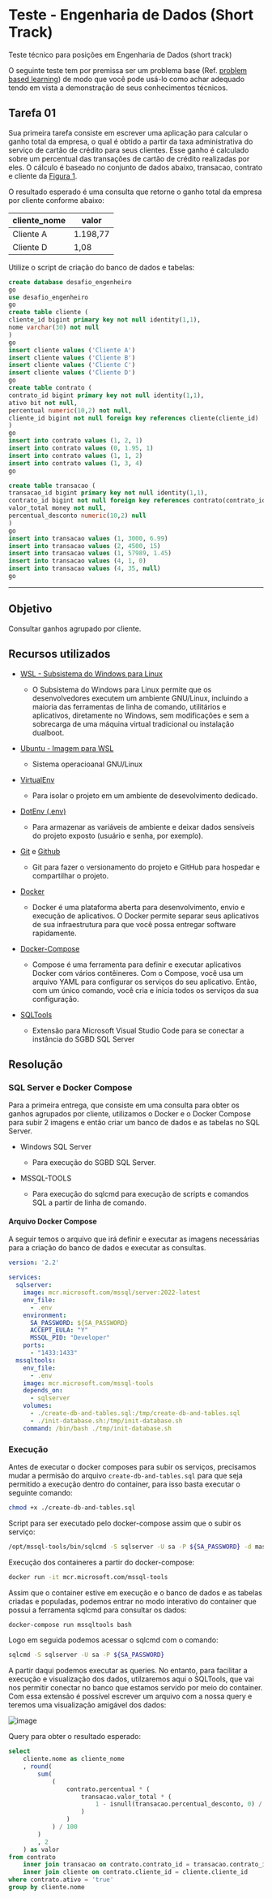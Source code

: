 # Teste - Engenharia de Dados (Short Track)

Teste técnico para posições em Engenharia de Dados (short track)

O seguinte teste tem por premissa ser um problema base (Ref. <a href="https://teaching.cornell.edu/teaching-resources/engaging-students/problem-based-learning">problem based learning</a>) de modo que você pode usá-lo como achar adequado tendo em vista a demonstração de seus conhecimentos técnicos.

## Tarefa 01

Sua primeira tarefa consiste em escrever uma aplicação para calcular o ganho total da empresa, o qual é obtido a partir da taxa administrativa do serviço de cartão de crédito para seus clientes. Esse ganho é calculado sobre um percentual das transações de cartão de crédito realizadas por eles. O cálculo é baseado no conjunto de dados abaixo, transacao, contrato e cliente da <a href="https://drive.google.com/file/d/1lA2eLHNMoMpApPGz6h7WQpphT9URWxB1/view?usp=sharing">Figura 1</a>.

O resultado esperado é uma consulta que retorne o ganho total da empresa por cliente conforme abaixo:

| cliente_nome | valor |
|--------------|-------|
| Cliente A | 1.198,77 |
| Cliente D | 1,08     |


Utilize o script de criação do banco de dados e tabelas:

``` sql
create database desafio_engenheiro
go
use desafio_engenheiro
go
create table cliente (
cliente_id bigint primary key not null identity(1,1),
nome varchar(30) not null
)
go
insert cliente values ('Cliente A')
insert cliente values ('Cliente B')
insert cliente values ('Cliente C')
insert cliente values ('Cliente D')
go
create table contrato (
contrato_id bigint primary key not null identity(1,1),
ativo bit not null,
percentual numeric(10,2) not null,
cliente_id bigint not null foreign key references cliente(cliente_id)
)
go
insert into contrato values (1, 2, 1)
insert into contrato values (0, 1.95, 1)
insert into contrato values (1, 1, 2)
insert into contrato values (1, 3, 4)
go

create table transacao (
transacao_id bigint primary key not null identity(1,1),
contrato_id bigint not null foreign key references contrato(contrato_id),
valor_total money not null,
percentual_desconto numeric(10,2) null
)
go
insert into transacao values (1, 3000, 6.99)
insert into transacao values (2, 4500, 15)
insert into transacao values (1, 57989, 1.45)
insert into transacao values (4, 1, 0)
insert into transacao values (4, 35, null)
go
```

---

## Objetivo
Consultar ganhos agrupado por cliente.

## Recursos utilizados


- [WSL - Subsistema do Windows para Linux](https://learn.microsoft.com/pt-br/windows/wsl/about)
    - O Subsistema do Windows para Linux permite que os desenvolvedores executem um ambiente GNU/Linux, incluindo a maioria das ferramentas de linha de comando, utilitários e aplicativos, diretamente no Windows, sem modificações e sem a sobrecarga de uma máquina virtual tradicional ou instalação dualboot.

- [Ubuntu - Imagem para WSL](https://ubuntu.com/wsl)
    - Sistema operacioanal GNU/Linux

- [VirtualEnv](https://virtualenv.pypa.io/en/latest/)
    - Para isolar o projeto em um ambiente de desevolvimento dedicado.

- [DotEnv (.env)](https://www.dotenv.org/)
    - Para armazenar as variáveis de ambiente e deixar dados sensíveis do projeto exposto (usuário e senha, por exemplo).

- [Git](https://git-scm.com/) e [Github](https://github.com/)
    - Git para fazer o versionamento do projeto e GitHub para hospedar e compartilhar o projeto.

- [Docker](https://docs.docker.com/engine/)
    - Docker é uma plataforma aberta para desenvolvimento, envio e execução de aplicativos. O Docker permite separar seus aplicativos de sua infraestrutura para que você possa entregar software rapidamente.

- [Docker-Compose](https://docs.docker.com/compose/)
    - Compose é uma ferramenta para definir e executar aplicativos Docker com vários contêineres. Com o Compose, você usa um arquivo YAML para configurar os serviços do seu aplicativo. Então, com um único comando, você cria e inicia todos os serviços da sua configuração.

- [SQLTools](https://marketplace.visualstudio.com/items?itemName=mtxr.sqltools)
    - Extensão para Microsoft Visual Studio Code para se conectar a instância do SGBD SQL Server

## Resolução

### SQL Server e Docker Compose
Para a primeira entrega, que consiste em uma consulta para obter os ganhos agrupados por cliente, utilizamos o Docker e o Docker Compose para subir 2 imagens e então criar um banco de dados e as tabelas no SQL Server.
 
 - Windows SQL Server
    - Para execução do SGBD SQL Server.

- MSSQL-TOOLS
    -  Para execução do sqlcmd para execução de scripts e comandos SQL a partir de linha de comando.

#### **Arquivo Docker Compose**
A seguir temos o arquivo que irá definir e executar as imagens necessárias para a criação do banco de dados e executar as consultas.

``` yaml
version: '2.2'

services:
  sqlserver:
    image: mcr.microsoft.com/mssql/server:2022-latest
    env_file:
      - .env
    environment:
      SA_PASSWORD: ${SA_PASSWORD}
      ACCEPT_EULA: "Y"
      MSSQL_PID: "Developer"
    ports:
      - "1433:1433"
  mssqltools:
    env_file:
      - .env
    image: mcr.microsoft.com/mssql-tools
    depends_on:
      - sqlserver
    volumes:
      - ./create-db-and-tables.sql:/tmp/create-db-and-tables.sql
      - ./init-database.sh:/tmp/init-database.sh
    command: /bin/bash ./tmp/init-database.sh
```
### Execução
Antes de executar o docker composes para subir os serviços, precisamos mudar a permisão do arquivo `create-db-and-tables.sql` para que seja permitido a execução dentro do container, para isso basta executar o seguinte comando:

``` bash
chmod +x ./create-db-and-tables.sql
```

Script para ser executado pelo docker-compose assim que o subir os serviço:
``` bash
/opt/mssql-tools/bin/sqlcmd -S sqlserver -U sa -P ${SA_PASSWORD} -d master -i /tmp/create-db-and-tables.sql
```

Execução dos containeres a partir do docker-compose:
``` bash
docker run -it mcr.microsoft.com/mssql-tools
```
Assim que o container estive em execução e o banco de dados e as tabelas criadas e populadas, podemos entrar no modo interativo do container que possui a ferramenta sqlcmd para consultar os dados:

``` bash
docker-compose run mssqltools bash
```

Logo em seguida podemos acessar o sqlcmd com o comando:

``` bash
sqlcmd -S sqlserver -U sa -P ${SA_PASSWORD}
```
A partir daqui podemos executar as queries. No entanto, para facilitar a execução e visualização dos dados, utilzaremos aqui o SQLTools, que vai nos permitir conectar no banco que estamos servido por meio do container.
Com essa extensão é possível escrever um arquivo com a nossa query e teremos uma visualização amigável dos dados:

![image](./img/tarefa01.png)

Query para obter o resultado esperado:

``` sql
select 
    cliente.nome as cliente_nome
    , round(
        sum(
            (
                contrato.percentual * (
                    transacao.valor_total * (
                        1 - isnull(transacao.percentual_desconto, 0) / 100
                    )
                )
            ) / 100
        )
        , 2
    ) as valor
from contrato
    inner join transacao on contrato.contrato_id = transacao.contrato_id
    inner join cliente on contrato.cliente_id = cliente.cliente_id
where contrato.ativo = 'true'
group by cliente.nome
```




